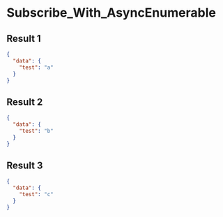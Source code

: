 # Subscribe_With_AsyncEnumerable

## Result 1

```json
{
  "data": {
    "test": "a"
  }
}
```

## Result 2

```json
{
  "data": {
    "test": "b"
  }
}
```

## Result 3

```json
{
  "data": {
    "test": "c"
  }
}
```

